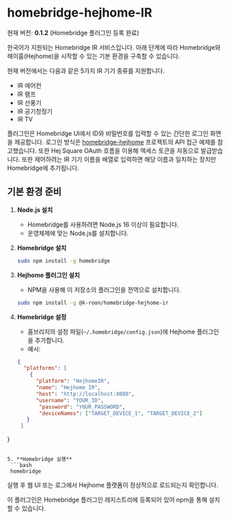 # homebridge-hejhome-IR

현재 버전: **0.1.2** (Homebridge 플러그인 등록 완료)

한국어가 지원되는 Homebridge IR 서비스입니다. 아래 단계에 따라 Homebridge와 헤이홈(Hejhome)을 시작할 수 있는 기본 환경을 구축할 수 있습니다.

현재 버전에서는 다음과 같은 5가지 IR 기기 종류를 지원합니다.

- IR 에어컨
- IR 램프
- IR 선풍기
- IR 공기청정기
- IR TV

플러그인은 Homebridge UI에서 ID와 비밀번호를 입력할 수 있는 간단한 로그인 화면을 제공합니다.
로그인 방식은 [homebridge-hejhome](https://github.com/chazepps/homebridge-hejhome) 프로젝트의 API 접근 예제를 참고했습니다.
또한 Hej Square OAuth 흐름을 이용해 액세스 토큰을 자동으로 발급받습니다.
또한 제어하려는 IR 기기 이름을 배열로 입력하면 해당 이름과 일치하는 장치만 Homebridge에 추가됩니다.

## 기본 환경 준비

1. **Node.js 설치**
   - Homebridge를 사용하려면 Node.js 16 이상이 필요합니다.
   - 운영체제에 맞는 Node.js를 설치합니다.

2. **Homebridge 설치**
   ```bash
   sudo npm install -g homebridge
   ```

3. **Hejhome 플러그인 설치**
   - NPM을 사용해 이 저장소의 플러그인을 전역으로 설치합니다.
   ```bash
   sudo npm install -g @k-roon/homebridge-hejhome-ir
   ```

4. **Homebridge 설정**
   - 홈브리지의 설정 파일(`~/.homebridge/config.json`)에 Hejhome 플러그인을 추가합니다.
   - 예시:
   ```json
   {
     "platforms": [
       {
         "platform": "HejhomeIR",
         "name": "Hejhome IR",
         "host": "http://localhost:8080",
         "username": "YOUR_ID",
          "password": "YOUR_PASSWORD",
          "deviceNames": ["TARGET_DEVICE_1", "TARGET_DEVICE_2"]
      }
    ]
  }
  ```

5. **Homebridge 실행**
   ```bash
   homebridge
   ```

실행 후 웹 UI 또는 로그에서 Hejhome 플랫폼이 정상적으로 로드되는지 확인합니다.

이 플러그인은 Homebridge 플러그인 레지스트리에 등록되어 있어 npm을 통해 설치할 수 있습니다.
